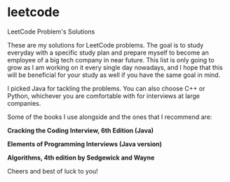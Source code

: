 # leetcode
LeetCode Problem's Solutions

These are my solutions for LeetCode problems. The goal is to study everyday with a specific study plan and prepare myself to become an employee of a big tech company in near future. This list is only going to grow as I am working on it every single day nowadays, and I hope that this will be beneficial for your study as well if you have the same goal in mind. 

I picked Java for tackling the problems. You can also choose C++ or Python, whichever you are comfortable with for interviews at large companies. 

Some of the books I use alongside and the ones that I recommend are:


**Cracking the Coding Interview, 6th Edition (Java)**

**Elements of Programming Interviews (Java version)**


**Algorithms, 4th edition by Sedgewick and Wayne**






Cheers and best of luck to you!


